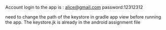 Account login to the app is : alice@gmail.com
password:12312312

need to change the path of the keystore in gradle app view before running the app. 
The keystore.jk is already in the android assignment file
